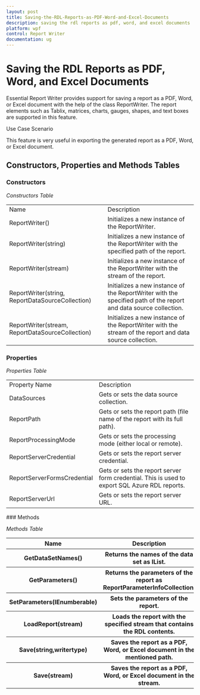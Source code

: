 ```yaml
---
layout: post
title: Saving-the-RDL-Reports-as-PDF-Word-and-Excel-Documents
description: saving the rdl reports as pdf, word, and excel documents
platform: wpf
control: Report Writer
documentation: ug
---
```


# Saving the RDL Reports as PDF, Word, and Excel Documents

Essential Report Writer provides support for saving a report as a PDF, Word, or Excel document with the help of the class ReportWriter. The report elements such as Tablix, matrices, charts, gauges, shapes, and text boxes are supported in this feature.



Use Case Scenario

This feature is very useful in exporting the generated report as a PDF, Word, or Excel document.

## Constructors, Properties and Methods Tables

### Constructors

_Constructors Table_

<table>
<tr>
<td>
Name</td><td>
Description</td></tr>
<tr>
<td>
ReportWriter()</td><td>
Initializes a new instance of the ReportWriter.</td></tr>
<tr>
<td>
ReportWriter(string)</td><td>
Initializes a new instance of the ReportWriter with the specified path of the report.</td></tr>
<tr>
<td>
ReportWriter(stream)</td><td>
Initializes a new instance of the ReportWriter with the stream of the report.</td></tr>
<tr>
<td>
ReportWriter(string, ReportDataSourceCollection)</td><td>
Initializes a new instance of the ReportWriter with the specified path of the report and data source collection.</td></tr>
<tr>
<td>
ReportWriter(stream, ReportDataSourceCollection)</td><td>
Initializes a new instance of the ReportWriter with the stream of the report and data source collection.</td></tr>
</table>


### Properties

_Properties Table_

<table>
<tr>
<td>
Property Name</td><td>
Description </td></tr>
<tr>
<td>
DataSources</td><td>
Gets or sets the data source collection.</td></tr>
<tr>
<td>
ReportPath</td><td>
Gets or sets the report path (file name of the report with its full path).</td></tr>
<tr>
<td>
ReportProcessingMode</td><td>
Gets or sets the processing mode (either local or remote).</td></tr>
<tr>
<td>
ReportServerCredential</td><td>
Gets or sets the report server credential.</td></tr>
<tr>
<td>
ReportServerFormsCredential</td><td>
Gets or sets the report server form credential. This is used to export SQL Azure RDL reports.</td></tr>
<tr>
<td>
ReportServerUrl</td><td>
Gets or sets the report server URL.</td></tr>
</table>
### Methods



_Methods Table_

<table>
<tr>
<th>
Name</th><th>
Description</th></tr>
<tr>
<th>
GetDataSetNames()</th><th>
Returns the names of the data set as IList<string>.</th></tr>
<tr>
<th>
GetParameters()</th><th>
Returns the parameters of the report as ReportParameterInfoCollection.</th></tr>
<tr>
<th>
SetParameters(IEnumberable<ReportParameters>)</th><th>
Sets the parameters of the report.</th></tr>
<tr>
<th>
LoadReport(stream)</th><th>
Loads the report  with the specified stream that contains the RDL contents.</th></tr>
<tr>
<th>
Save(string,writertype)</th><th>
Saves the report as a PDF, Word, or Excel document in the mentioned path.</th></tr>
<tr>
<th>
Save(stream)</th><th>
Saves the report as a PDF, Word, or Excel document in the stream.</th></tr>
</table>


